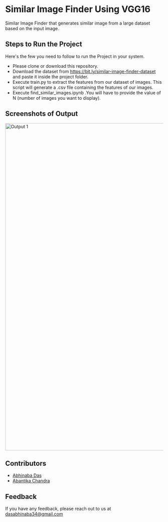 
# Similar Image Finder Using VGG16

Similar Image Finder that generates similar image from a large dataset based on the input image.


## Steps to Run the Project

Here's the few you need to follow to run the Project in your system.

- Please clone or download this repository.
- Download the dataset from https://bit.ly/similar-image-finder-dataset and paste it inside the project folder.
- Execute train.py to extract the features from our dataset of images. This script will generate a .csv file containing the features of our images.
- Execute find_similar_images.ipynb .You will have to provide the value of N (number of images you want to display).
## Screenshots of Output

<img width="1044" alt="Output 1" src="https://user-images.githubusercontent.com/73490217/212988462-966463b9-847d-4cde-bf4d-ad153ba9e102.png">


## Contributors

- [Abhinaba Das](https://www.github.com/dasabhinaba34)
- [Abantika Chandra](https://github.com/abantika001)


## Feedback

If you have any feedback, please reach out to us at dasabhinaba34@gmail.com


